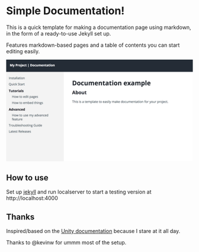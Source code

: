 # Simple Documentation!

This is a quick template for making a documentation page using markdown, in the form of a ready-to-use Jekyll set up. 

Features markdown-based pages and a table of contents you can start editing easily.

![](https://raw.githubusercontent.com/fernandoramallo/documentation-template/master/screenshot.png)

## How to use

Set up [jekyll](https://jekyllrb.com/) and run localserver to start a testing version at http://localhost:4000

## Thanks
Inspired/based on the [Unity documentation](https://docs.unity3d.com/) because I stare at it all day.

Thanks to @kevinw for ummm most of the setup.
